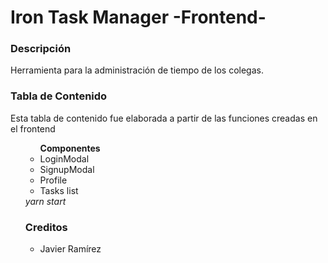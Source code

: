 <h1>Iron Task Manager -Frontend-</h1>

<div>
  <h3>Descripción</h3>
  <p>Herramienta para la administración de tiempo de los colegas.
  </p>
  <h3>Tabla de Contenido</h3>
  <p>Esta tabla de contenido fue elaborada a partir de las funciones creadas en el frontend</p>
  <ul>
    <ul><strong>Componentes</strong>
      <li>LoginModal</li>
      <li>SignupModal</li>
      <li>Profile</li>
      <li>Tasks list</li>
    </ul>
  <i>yarn start</i>
  </p>
  <h3>Creditos</h3>
  <p>
    <ul>
      <li>Javier Ramírez</li>
    </ul>
  </p>
</div>



